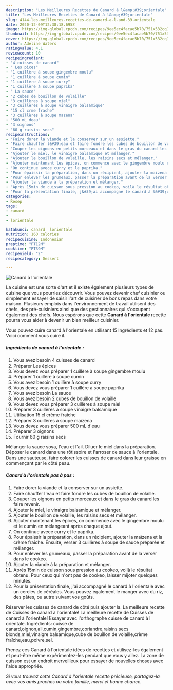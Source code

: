 ```yaml
---
description: "Les Meilleures Recettes de Canard à l&amp;#39;orientale"
title: "Les Meilleures Recettes de Canard à l&amp;#39;orientale"
slug: 4144-les-meilleures-recettes-de-canard-a-l-and-39-orientale
date: 2020-12-09T12:38:18.695Z
image: https://img-global.cpcdn.com/recipes/9ee5ec4facae5b70/751x532cq70/canard-a-lorientale-photo-principale-de-la-recette.jpg
thumbnail: https://img-global.cpcdn.com/recipes/9ee5ec4facae5b70/751x532cq70/canard-a-lorientale-photo-principale-de-la-recette.jpg
cover: https://img-global.cpcdn.com/recipes/9ee5ec4facae5b70/751x532cq70/canard-a-lorientale-photo-principale-de-la-recette.jpg
author: Adeline Waters
ratingvalue: 4.1
reviewcount: 10
recipeingredient:
- "4 cuisses de canard"
- " Les pices"
- "1 cuillère à soupe gingembre moulu"
- "1 cuillère à soupe cumin"
- "1 cuillère à soupe curry"
- "1 cuillère à soupe paprika"
- " La sauce"
- "2 cubes de bouillon de volaille"
- "3 cuillères à soupe miel"
- "3 cuillères à soupe vinaigre balsamique"
- "15 cl crme frache"
- "3 cuillères à soupe mazena"
- "500 mL deau"
- "3 oignons"
- "60 g raisins secs"
recipeinstructions:
- "Faire dorer la viande et la conserver sur un assiette."
- "Faire chauffer l&#39;eau et faire fondre les cubes de bouillon de volaille."
- "Couper les oignons en petits morceaux et dans le gras du canard les faire revenir."
- "Ajouter le miel, le vinaigre balsamique et mélanger."
- "Ajouter le bouillon de volaille, les raisins secs et mélanger."
- "Ajouter maintenant les épices, on commence avec le gingembre moulu et le cumin en mélangeant après chaque ajout."
- "On continue avece curry et le paprika."
- "Pour épaissir la préparation, dans un récipient, ajouter la maïzena et la crème fraîche. Ensuite, verser 3 cuillères à soupe de sauce préparée et mélanger."
- "Pour enlever les grumeaux, passer la préparation avant de la verser dans le cookeo."
- "Ajouter la viande à la préparation et mélanger."
- "Après 15min de cuisson sous pression au cookeo, voilà le résultat obtenu. Pour ceux qui n&#39;ont pas de cookeo, laisser mijoter quelques minutes."
- "Pour la présentation finale, j&#39;ai accompagné le canard à l&#39;orientale avec un cercles de céréales. Vous pouvez également le manger avec du riz, des pâtes, ou autre suivant vos goûts."
categories:
- Resep
tags:
- canard
- 
- lorientale

katakunci: canard  lorientale 
nutrition: 160 calories
recipecuisine: Indonesian
preptime: "PT12M"
cooktime: "PT39M"
recipeyield: "2"
recipecategory: Dessert

---
```



![Canard à l&#39;orientale](https://img-global.cpcdn.com/recipes/9ee5ec4facae5b70/751x532cq70/canard-a-lorientale-photo-principale-de-la-recette.jpg)

La cuisine est une sorte d'art et il existe également plusieurs types de cuisine que vous pourriez découvrir. Vous pouvez devenir chef cuisinier ou simplement essayer de saisir l'art de cuisiner de bons repas dans votre maison. Plusieurs emplois dans l'environnement de travail utilisent des chefs, des pré-cuisiniers ainsi que des gestionnaires qui s'occupent également des chefs. Nous espérons que cette <strong> Canard à l&#39;orientale </strong> recette pourra vous aider à devenir un bien meilleur cuisinier.

<!--inarticleads1-->

Vous pouvez cuire canard à l&#39;orientale en utilisant 15 Ingrédients et 12 pas. Voici comment vous cuire il.

##### Ingrédients de canard à l&#39;orientale :

1. Vous avez besoin 4 cuisses de canard
1. Préparer  Les épices
1. Vous devez vous préparer 1 cuillère à soupe gingembre moulu
1. Préparer 1 cuillère à soupe cumin
1. Vous avez besoin 1 cuillère à soupe curry
1. Vous devez vous préparer 1 cuillère à soupe paprika
1. Vous avez besoin  La sauce
1. Vous avez besoin 2 cubes de bouillon de volaille
1. Vous devez vous préparer 3 cuillères à soupe miel
1. Préparer 3 cuillères à soupe vinaigre balsamique
1. Utilisation 15 cl crème fraîche
1. Préparer 3 cuillères à soupe maïzena
1. Vous devez vous préparer 500 mL d&#39;eau
1. Préparer 3 oignons
1. Fournir 60 g raisins secs


Mélanger la sauce soya, l&#39;eau et l&#39;ail. Diluer le miel dans la préparation. Déposer le canard dans une rôtissoire et l&#39;arroser de sauce à l&#39;orientale. Dans une sauteuse, faire colorer les cuisses de canard dans leur graisse en commençant par le côté peau. 

<!--inarticleads2-->

##### Canard à l&#39;orientale pas à pas :

1. Faire dorer la viande et la conserver sur un assiette.
1. Faire chauffer l&#39;eau et faire fondre les cubes de bouillon de volaille.
1. Couper les oignons en petits morceaux et dans le gras du canard les faire revenir.
1. Ajouter le miel, le vinaigre balsamique et mélanger.
1. Ajouter le bouillon de volaille, les raisins secs et mélanger.
1. Ajouter maintenant les épices, on commence avec le gingembre moulu et le cumin en mélangeant après chaque ajout.
1. On continue avece curry et le paprika.
1. Pour épaissir la préparation, dans un récipient, ajouter la maïzena et la crème fraîche. Ensuite, verser 3 cuillères à soupe de sauce préparée et mélanger.
1. Pour enlever les grumeaux, passer la préparation avant de la verser dans le cookeo.
1. Ajouter la viande à la préparation et mélanger.
1. Après 15min de cuisson sous pression au cookeo, voilà le résultat obtenu. Pour ceux qui n&#39;ont pas de cookeo, laisser mijoter quelques minutes.
1. Pour la présentation finale, j&#39;ai accompagné le canard à l&#39;orientale avec un cercles de céréales. Vous pouvez également le manger avec du riz, des pâtes, ou autre suivant vos goûts.


Réserver les cuisses de canard de côté puis ajouter la. La meilleure recette de Cuisses de canard à l&#39;orientale! La meilleure recette de Cuisses de canard à l&#39;orientale! Essayer avec l&#39;orthographe cuisse de canard à l orientale. Ingrédients: cuisse de canard,oignon,ail,cumin,gingembre,coriandre,raisins secs blonds,miel,vinaigre balsamique,cube de bouillon de volaille,crème fraîche,eau,poivre,sel. 

<!--inarticleads1-->

<p>
Prenez ces Canard à l&#39;orientale idées de recettes et utilisez-les également et peut-être même expérimentez-les pendant que vous y allez. La zone de cuisson est un endroit merveilleux pour essayer de nouvelles choses avec l'aide appropriée.
</p>

<p>
<i>Si vous trouvez cette Canard à l&#39;orientale recette précieuse, partagez-la avec vos amis proches ou votre famille, merci et bonne chance.</i>
</p>
